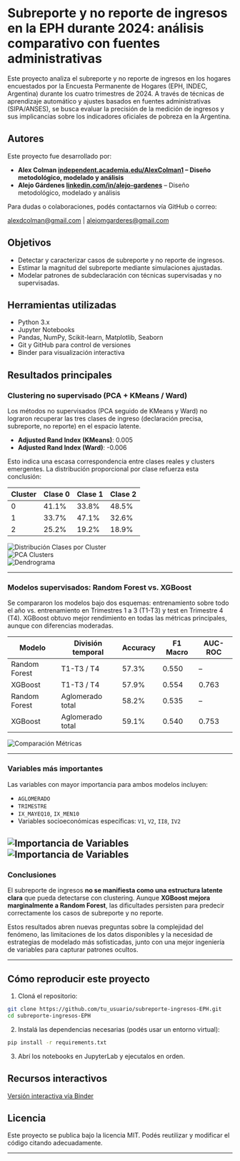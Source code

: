 # Subreporte y no reporte de ingresos en la EPH durante 2024: análisis comparativo con fuentes administrativas

Este proyecto analiza el subreporte y no reporte de ingresos en los hogares encuestados por la Encuesta Permanente de Hogares (EPH, INDEC, Argentina) durante los cuatro trimestres de 2024. A través de técnicas de aprendizaje automático y ajustes basados en fuentes administrativas (SIPA/ANSES), se busca evaluar la precisión de la medición de ingresos y sus implicancias sobre los indicadores oficiales de pobreza en la Argentina.

## Autores

Este proyecto fue desarrollado por:

- **Alex Colman [independent.academia.edu/AlexColman1](https://independent.academia.edu/AlexColman1) – Diseño metodológico, modelado y análisis**
- **Alejo Gárdenes [linkedin.com/in/alejo-gardenes](https://www.linkedin.com/in/alejo-garderes/)** – Diseño metodológico, modelado y análisis

Para dudas o colaboraciones, podés contactarnos vía GitHub o correo:

alexdcolman@gmail.com | alejomgarderes@gmail.com

## Objetivos

- Detectar y caracterizar casos de subreporte y no reporte de ingresos.
- Estimar la magnitud del subreporte mediante simulaciones ajustadas.
- Modelar patrones de subdeclaración con técnicas supervisadas y no supervisadas.

## Herramientas utilizadas

- Python 3.x
- Jupyter Notebooks
- Pandas, NumPy, Scikit-learn, Matplotlib, Seaborn
- Git y GitHub para control de versiones
- Binder para visualización interactiva

## Resultados principales

### Clustering no supervisado (PCA + KMeans / Ward)

Los métodos no supervisados (PCA seguido de KMeans y Ward) no lograron recuperar las tres clases de ingreso (declaración precisa, subreporte, no reporte) en el espacio latente.

- **Adjusted Rand Index (KMeans)**: 0.005  
- **Adjusted Rand Index (Ward)**: -0.006

Esto indica una escasa correspondencia entre clases reales y clusters emergentes. La distribución proporcional por clase refuerza esta conclusión:

| Cluster | Clase 0 | Clase 1 | Clase 2 |
|---------|---------|---------|---------|
|   0     |  41.1%  |  33.8%  |  48.5%  |
|   1     |  33.7%  |  47.1%  |  32.6%  |
|   2     |  25.2%  |  19.2%  |  18.9%  |

![Distribución Clases por Cluster](https://github.com/alexdcolman/subreporte-EPH/blob/img/tabla_clusters.png)  
![PCA Clusters](https://github.com/alexdcolman/subreporte-EPH/blob/img/pca_clusters.png)  
![Dendrograma](https://github.com/alexdcolman/subreporte-EPH/blob/img/dendrograma.png)

---

### Modelos supervisados: Random Forest vs. XGBoost

Se compararon los modelos bajo dos esquemas: entrenamiento sobre todo el año vs. entrenamiento en Trimestres 1 a 3 (T1-T3) y test en Trimestre 4 (T4). XGBoost obtuvo mejor rendimiento en todas las métricas principales, aunque con diferencias moderadas.

| Modelo         | División temporal | Accuracy | F1 Macro | AUC-ROC |
|----------------|-------------------|----------|----------|---------|
| Random Forest  | T1-T3 / T4        | 57.3%    | 0.550    | –       |
| XGBoost        | T1-T3 / T4        | 57.9%    | 0.554    | 0.763   |
| Random Forest  | Aglomerado total  | 58.2%    | 0.535    | –       |
| XGBoost        | Aglomerado total  | 59.1%    | 0.540    | 0.753   |
  
![Comparación Métricas](https://github.com/alexdcolman/subreporte-EPH/blob/img/metrics_rf_xgb.png)

---

### Variables más importantes

Las variables con mayor importancia para ambos modelos incluyen:

- `AGLOMERADO`
- `TRIMESTRE`
- `IX_MAYEQ10`, `IX_MEN10`
- Variables socioeconómicas específicas: `V1`, `V2`, `II8`, `IV2`
  
![Importancia de Variables](https://github.com/alexdcolman/subreporte-EPH/blob/img/feature_importance2.png)
![Importancia de Variables](https://github.com/alexdcolman/subreporte-EPH/blob/img/feature_importance.png)
---

### Conclusiones

El subreporte de ingresos **no se manifiesta como una estructura latente clara** que pueda detectarse con clustering. Aunque **XGBoost mejora marginalmente a Random Forest**, las dificultades persisten para predecir correctamente los casos de subreporte y no reporte.

Estos resultados abren nuevas preguntas sobre la complejidad del fenómeno, las limitaciones de los datos disponibles y la necesidad de estrategias de modelado más sofisticadas, junto con una mejor ingeniería de variables para capturar patrones ocultos.

---

## Cómo reproducir este proyecto

1. Cloná el repositorio:

```bash
git clone https://github.com/tu_usuario/subreporte-ingresos-EPH.git
cd subreporte-ingresos-EPH
```

2. Instalá las dependencias necesarias (podés usar un entorno virtual):

```bash
pip install -r requirements.txt
```
3. Abrí los notebooks en JupyterLab y ejecutalos en orden.


## Recursos interactivos

[    Versión interactiva vía Binder](https://hub.gesis.mybinder.org/user/alexdcolman-subreporte-eph-u8vtrmbd/doc/tree/analisis_subreporte.ipynb)

## Licencia

Este proyecto se publica bajo la licencia MIT. Podés reutilizar y modificar el código citando adecuadamente.


---

